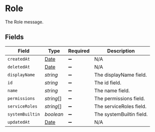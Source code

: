 # Role

The Role message.


## Fields

| Field                                                                                         | Type                                                                                          | Required                                                                                      | Description                                                                                   |
| --------------------------------------------------------------------------------------------- | --------------------------------------------------------------------------------------------- | --------------------------------------------------------------------------------------------- | --------------------------------------------------------------------------------------------- |
| `createdAt`                                                                                   | [Date](https://developer.mozilla.org/en-US/docs/Web/JavaScript/Reference/Global_Objects/Date) | :heavy_minus_sign:                                                                            | N/A                                                                                           |
| `deletedAt`                                                                                   | [Date](https://developer.mozilla.org/en-US/docs/Web/JavaScript/Reference/Global_Objects/Date) | :heavy_minus_sign:                                                                            | N/A                                                                                           |
| `displayName`                                                                                 | *string*                                                                                      | :heavy_minus_sign:                                                                            | The displayName field.                                                                        |
| `id`                                                                                          | *string*                                                                                      | :heavy_minus_sign:                                                                            | The id field.                                                                                 |
| `name`                                                                                        | *string*                                                                                      | :heavy_minus_sign:                                                                            | The name field.                                                                               |
| `permissions`                                                                                 | *string*[]                                                                                    | :heavy_minus_sign:                                                                            | The permissions field.                                                                        |
| `serviceRoles`                                                                                | *string*[]                                                                                    | :heavy_minus_sign:                                                                            | The serviceRoles field.                                                                       |
| `systemBuiltin`                                                                               | *boolean*                                                                                     | :heavy_minus_sign:                                                                            | The systemBuiltin field.                                                                      |
| `updatedAt`                                                                                   | [Date](https://developer.mozilla.org/en-US/docs/Web/JavaScript/Reference/Global_Objects/Date) | :heavy_minus_sign:                                                                            | N/A                                                                                           |